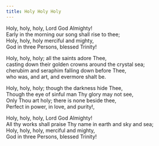 ```yaml
---
title: Holy Holy Holy
---
```

Holy, holy, holy, Lord God Almighty!\
Early in the morning our song shall rise to thee;\
Holy, holy, holy merciful and mighty,\
God in three Persons, blessed Trinity!

Holy, holy, holy; all the saints adore Thee,\
casting down their golden crowns around the crystal sea;\
cherubim and seraphim falling down before Thee,\
who was, and art, and evermore shalt be.

Holy, holy, holy; though the darkness hide Thee,\
Though the eye of sinful man Thy glory may not see,\
Only Thou art holy; there is none beside thee,\
Perfect in power, in love, and purity!,

Holy, holy, holy, Lord God Almighty!\
All thy works shall praise Thy name in earth and sky and sea;\
Holy, holy, holy, merciful and mighty,\
God in three Persons, blessed Trinity!